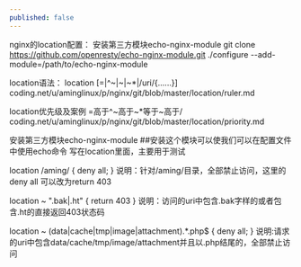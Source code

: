 ```yaml
---
published: false
---
```

nginx的location配置：
安装第三方模块echo-nginx-module
git clone https://github.com/openresty/echo-nginx-module.git
./configure --add-module=/path/to/echo-nginx-module

location语法：
location [=|^~|~|~*|/uri/{......}]
coding.net/u/aminglinux/p/nginx/git/blob/master/location/ruler.md

location优先级及案例
=高于^~高于~*等于~高于/
coding.net/u/aminglinux/p/nginx/git/blob/master/location/priority.md 
 
 
安装第三方模块echo-nginx-module
##安装这个模块可以使我们可以在配置文件中使用echo命令
写在location里面，主要用于测试

location /aming/ {
	deny all;
}
说明：针对/aming/目录，全部禁止访问，这里的deny all 可以改为return 403

location ~ ".bak|\.ht" {
	return 403
}
说明：访问的uri中包含.bak字样的或者包含.ht的直接返回403状态码

location ~ (data|cache|tmp|image|attachment).*\.php$ {
	deny all;
}
说明:请求的uri中包含data/cache/tmp/image/attachment并且以.php结尾的，全部禁止访问


 
 
